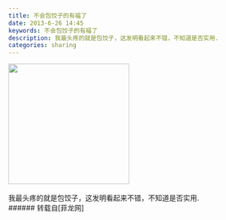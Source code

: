 ```yaml
---
title: 不会包饺子的有福了
date: 2013-6-26 14:45
keywords: 不会包饺子的有福了
description: 我最头疼的就是包饺子，这发明看起来不错，不知道是否实用.
categories: sharing
---
```

<td class="t_f" id="postmessage_9560">


<img aid="4061" class="zoom" data-cf-modified-e33c50544237f99cca158f0a-="" file="data/attachment/forum/201306/26/144448m5g6nzjpi3c2zj93.png" id="aimg_4061" inpost="1" onclick="" onmouseover="" src="http://www.flw.ph/data/attachment/forum/201306/26/144448m5g6nzjpi3c2zj93.png" width="242" zoomfile="data/attachment/forum/201306/26/144448m5g6nzjpi3c2zj93.png"/>


<br/>
<br/>
我最头疼的就是包饺子，这发明看起来不错，不知道是否实用.<br/>
</td>
###### 转载自[菲龙网]